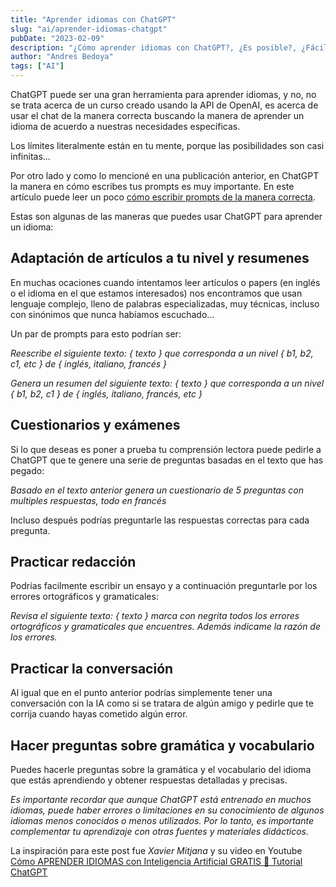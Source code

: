 ```yaml
---
title: "Aprender idiomas con ChatGPT"
slug: "ai/aprender-idiomas-chatgpt"
pubDate: "2023-02-09"
description: "¿Cómo aprender idiomas con ChatGPT?, ¿Es posible?, ¿Fácil? algunas ideas"
author: "Andres Bedoya"
tags: ["AI"]
---
```


ChatGPT puede ser una gran herramienta para aprender idiomas, y no, no se trata acerca de un curso creado usando la API de OpenAI, es acerca de usar el chat de la manera correcta buscando la manera de aprender un idioma de acuerdo a nuestras necesidades específicas.

Los límites literalmente están en tu mente, porque las posibilidades son casi infinitas...

Por otro lado y como lo mencioné en una publicación anterior, en ChatGPT la manera en cómo escribes tus prompts es muy importante. En este artículo puede leer un poco [cómo escribir prompts de la manera correcta](https://velocidadescape.com/ai/art-writing-first-prompt-openai/).

Estas son algunas de las maneras que puedes usar ChatGPT para aprender un idioma:

## Adaptación de artículos a tu nivel y resumenes

En muchas ocaciones cuando intentamos leer artículos o papers (en inglés o el idioma en el que estamos interesados) nos encontramos que usan lenguaje complejo, lleno de palabras especializadas, muy técnicas, incluso con sinónimos que nunca habíamos escuchado...

Un par de prompts para esto podrían ser:

_Reescribe el siguiente texto: { texto } que corresponda a un nivel { b1, b2, c1, etc } de { inglés, italiano, francés }_

_Genera un resumen del siguiente texto: { texto } que corresponda a un nivel { b1, b2, c1 } de { inglés, italiano, francés, etc }_

## Cuestionarios y exámenes

Si lo que deseas es poner a prueba tu comprensión lectora puede pedirle a ChatGPT que te genere una serie de preguntas basadas en el texto que has pegado:

_Basado en el texto anterior genera un cuestionario de 5 preguntas con multiples respuestas, todo en francés_

Incluso después podrías preguntarle las respuestas correctas para cada pregunta.

## Practicar redacción

Podrías facilmente escribir un ensayo y a continuación preguntarle por los errores ortográficos y gramaticales:

_Revisa el siguiente texto: { texto } marca con negrita todos los errores ortográficos y gramaticales que encuentres. Además indicame la razón de los errores._

## Practicar la conversación

Al igual que en el punto anterior podrías simplemente tener una conversación con la IA como si se tratara de algún amigo y pedirle que te corrija cuando hayas cometido algún error.

## Hacer preguntas sobre gramática y vocabulario

Puedes hacerle preguntas sobre la gramática y el vocabulario del idioma que estás aprendiendo y obtener respuestas detalladas y precisas.
 
_Es importante recordar que aunque ChatGPT está entrenado en muchos idiomas, puede haber errores o limitaciones en su conocimiento de algunos idiomas menos conocidos o menos utilizados. Por lo tanto, es importante complementar tu aprendizaje con otras fuentes y materiales didácticos._

La inspiración para este post fue _Xavier Mitjana_ y su video en Youtube <a class="hover:no-underline text-blue underline" href="https://www.youtube.com/watch?v=FTp7xo_WefM" target="_blank" rel="noopener noreferrer">Cómo APRENDER IDIOMAS con Inteligencia Artificial GRATIS 🚀 Tutorial ChatGPT</a>
